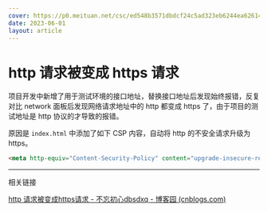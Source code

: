 ```yaml
---
cover: https://p0.meituan.net/csc/ed548b3571dbdcf24c5ad323eb6244ea626140.jpg
date: 2023-06-01
layout: article
---
```

# http 请求被变成 https 请求

项目开发中新增了用于测试环境的接口地址，替换接口地址后发现始终报错，反复对比 network 面板后发现网络请求地址中的 http 都变成 https 了，由于项目的测试地址是 http 协议的才导致的报错。

原因是 `index.html` 中添加了如下 CSP 内容，自动将 http 的不安全请求升级为 https。

```html
<meta http-equiv="Content-Security-Policy" content="upgrade-insecure-requests">
```

---

相关链接

[http 请求被变成https请求 - 不忘初心dbsdxq - 博客园 (cnblogs.com)](https://www.cnblogs.com/mggahui/p/13932906.html)